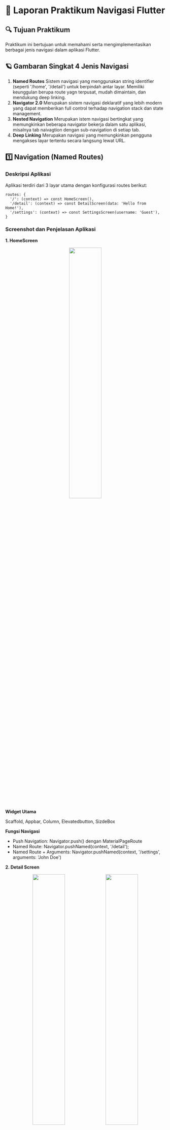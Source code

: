 # 📘 Laporan Praktikum Navigasi Flutter

## 🔍 Tujuan Praktikum
Praktikum ini bertujuan untuk memahami serta mengimplementasikan berbagai jenis navigasi dalam aplikasi Flutter.

## 🪐 Gambaran Singkat 4 Jenis Navigasi
1. **Named Routes**
Sistem navigasi yang menggunakan string identifier (seperti '/home', '/detail') untuk       berpindah antar layar. Memiliki keunggulan berupa route yagn terpusat, mudah dimaintain, dan mendukung deep linking.
2. **Navigator 2.0**
Merupakan sistem navigasi deklaratif yang lebih modern yang dapat memberikan full control terhadap navigation stack dan state management.
3. **Nested Navigation**
Merupakan istem navigasi bertingkat yang memungkinkan beberapa navigator bekerja dalam satu aplikasi, misalnya tab naivagtion dengan sub-navigation di setiap tab.
4. **Deep Linking**
Merupakan navigasi yang memungkinkan pengguna mengakses layar tertentu secara langsung lewat URL.

## 1️⃣ Navigation (Named Routes)
### Deskripsi Aplikasi
Aplikasi terdiri dari 3 layar utama dengan konfigurasi routes berikut:
```
routes: {
  '/': (context) => const HomeScreen(),
  '/detail': (context) => const DetailScreen(data: 'Hello from Home!'),
  '/settings': (context) => const SettingsScreen(username: 'Guest'),
}
```

### Screenshot dan Penjelasan Aplikasi
**1. HomeScreen**

<p align="center">
  <img src="https://github.com/user-attachments/assets/bfdcc402-d2f6-45d9-8430-1270065ca43c" width="45%" />
</p>

**Widget Utama** 

Scaffold, Appbar, Column, Elevatedbutton, SizdeBox

**Fungsi Navigasi**

- Push Navigation: Navigator.push() dengan MaterialPageRoute
- Named Route: Navigator.pushNamed(context, '/detail');
- Named Route + Arguments: Navigator.pushNamed(context, '/settings', arguments: 'John Doe')

**2. Detail Screen**

<p align="center">
  <img src="https://github.com/user-attachments/assets/d37470b0-4bd8-4d2b-9ea5-ab8eb9f9c990" width="45%" />
  <img src="https://github.com/user-attachments/assets/79fc026a-f570-42db-8c46-8059b73e01be" width="45%" />
</p>

**Widget Utama**

Scaffold, AppBar, Text, ElevatedButton

**Cara Menerima Data**

Melalui constructor parameter dan menampilkan sdengan string interpolation

**3. SettingScreen**

<p align="center">
  <img src="https://github.com/user-attachments/assets/b0e811ee-0022-41f7-a2a8-0fe6916357fb" width="45%" />
</p>

**Widget Utama**

Scaffold, Appbar, Text, ElevatedButton

**Fitur Khusus**

Menerima arguments dari named route menggunakan 

```
ModalRoute.of(context)?.settings.arguments
```
pada variabel args

****
### Modifikasi Kode

Dilakukan penambahan halaman About dengan tampilan berikut:

<p align="center">
  <img src="https://github.com/user-attachments/assets/3de84d7e-5c6a-4413-b032-80ec07416a5e" width="45%" />
  <img src="https://github.com/user-attachments/assets/e400e7a0-cd87-4183-bcaf-d487da240c10" width="45%" />
</p>

**Modifikasi yang Ditambahkan pada About:**

**1. Route Baru di MaterialApp**
```
'/about': (context) => const AboutScreen(),
```

**2. Tombol Navigasi di Home Screen**

Menggunakan navigator Push Name yang mengarah ke /about
```
Navigator.pushNamed(context, '/about');
```

**3. Kemampuan Navigasi**

Ke DetailScreen via named route, ke SettingScreen dengan argument "About User", kembali ke HomeScreen dengan Navigator.pop()

## 2️⃣ Navigation 2.0
### Deskripsi Aplikasi
Aplikasi menggunakan navigator 2.0 dengan pendekatan deklaratif untuk mengelola navigation stack berdasarkan state aplikasi. 

**Konsep Utama: **

- StatefulWidget sebagai root dengan state management
- Navigator dengan pages array yang didefinisikan secara deklaratif
- Navigation berdasarkan perubahan state, bukan imperative calls

### Screenshot dan Penjelasan
**1. HomeScreen**

<p align="center">
  <img src="https://github.com/user-attachments/assets/fe168974-fb76-44bc-9f12-c33d72c15ce9" width="45%" />
</p>

**Widget Utama**

Scaffold, AppBar, ListView.builder, ListTile

**Fitur Navigasi**

Navigasi terjadi melalui callback onItemSelected() yang mengubah state _selectedItem

**2. DetailScreen**

<p align="center">
  <img src="https://github.com/user-attachments/assets/b3a3e696-7de4-4666-8d9d-a0b1a6b60ca2" width="33%" />
  <img src="https://github.com/user-attachments/assets/c0b55d89-2efb-43eb-8d56-c771f56f1094" width="33%" />
  <img src="https://github.com/user-attachments/assets/cb89dcfd-cbc4-4b70-9811-3e69cf554824" width="33%" />
</p>

**Widget Utama**

Scaffold, AppBar, column, text, elevatedbutton

**Fitur Navigasi**

Menggunakan callback onBack() untuk kembali dengan mengubah state menjadi null

### Modifikasi Kode
Dilakukan penambahan field 'tugasPrakPBM' yang kemudian ditampilkan baik pada homescreen maupun detailscreen.

<p align="center">
  <img src="https://github.com/user-attachments/assets/0e124ddb-ec6a-4f68-9106-2e1caff08dde" width="40%" />
  <img src="https://github.com/user-attachments/assets/1c9563d6-1e93-482d-9623-d50531bdf65e" width="40%" />
  <img src="https://github.com/user-attachments/assets/a8e824d7-3621-489a-8fa0-2aaa6b74998e" width="40%" />
  <img src="https://github.com/user-attachments/assets/fc607348-4f3e-47c7-a340-3410dd928a86" width="40%" />
</p>

- Dilakukan penambahan atribut tugasPrakPBM berupa string yang kemudian ditambahkan ke constructor juga
  
```
class Item {
  final int id;
  final String name;
  final String tugasPrakPBM; // New field

  Item({
    required this.id,
    required this.name,
    required this.tugasPrakPBM, // Add to constructor
  });
}
```

- Menambahkan tugasPrakPBM pada isi list
- Menambahkan dan memanggil variabel tugasPrakPBM pada Children di HomeScreen dan DetailScreen

## 3️⃣. Nested Navigatio
### Deskripsi Aplikasi 

### Screenshot dan Penjelasan

### Modifikasi Kode

## 4️⃣ Deep Link Navigation
### Deskripsi Aplikasi

### Screenshot dan Penjelasan

### Modifikasi Kode

